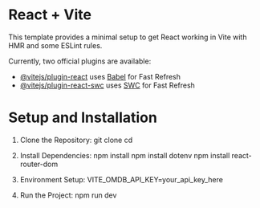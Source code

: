 # React + Vite

This template provides a minimal setup to get React working in Vite with HMR and some ESLint rules.

Currently, two official plugins are available:

- [@vitejs/plugin-react](https://github.com/vitejs/vite-plugin-react/blob/main/packages/plugin-react/README.md) uses [Babel](https://babeljs.io/) for Fast Refresh
- [@vitejs/plugin-react-swc](https://github.com/vitejs/vite-plugin-react-swc) uses [SWC](https://swc.rs/) for Fast Refresh


# Setup and Installation

1. Clone the Repository:
  git clone <repository-url>
  cd <repository-directory>
  
2. Install Dependencies:
   npm install
   npm install dotenv
   npm install react-router-dom
   
4. Environment Setup:
   VITE_OMDB_API_KEY=your_api_key_here
   
6. Run the Project:
   npm run dev

